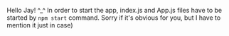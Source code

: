 Hello Jay! ^_^ 
In order to start the app, index.js and App.js files have to be started by `npm start` command. Sorry if it's obvious for you, but I have to mention it just in case) 
